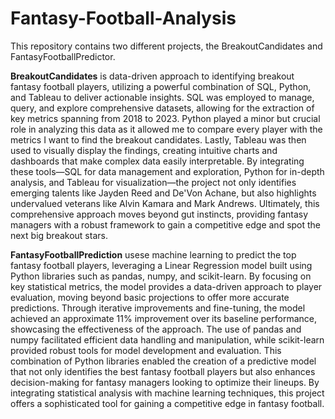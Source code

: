# Fantasy-Football-Analysis
This repository contains two different projects, the BreakoutCandidates and FantasyFootballPredictor.

**BreakoutCandidates** is data-driven approach to identifying breakout fantasy football players, utilizing a powerful combination of SQL, Python, and Tableau to deliver actionable insights. SQL was employed to manage, query, and explore comprehensive datasets, allowing for the extraction of key metrics spanning from 2018 to 2023. Python played a minor but crucial role in analyzing this data as it allowed me to compare every player with the metrics I want to find the breakout candidates. Lastly, Tableau was then used to visually display the findings, creating intuitive charts and dashboards that make complex data easily interpretable. By integrating these tools—SQL for data management and exploration, Python for in-depth analysis, and Tableau for visualization—the project not only identifies emerging talents like Jayden Reed and De'Von Achane, but also highlights undervalued veterans like Alvin Kamara and Mark Andrews. Ultimately, this comprehensive approach moves beyond gut instincts, providing fantasy managers with a robust framework to gain a competitive edge and spot the next big breakout stars.

**FantasyFootballPrediction** usese machine learning to predict the top fantasy football players, leveraging a Linear Regression model built using Python libraries such as pandas, numpy, and scikit-learn. By focusing on key statistical metrics, the model provides a data-driven approach to player evaluation, moving beyond basic projections to offer more accurate predictions. Through iterative improvements and fine-tuning, the model achieved an approximate 11% improvement over its baseline performance, showcasing the effectiveness of the approach. The use of pandas and numpy facilitated efficient data handling and manipulation, while scikit-learn provided robust tools for model development and evaluation. This combination of Python libraries enabled the creation of a predictive model that not only identifies the best fantasy football players but also enhances decision-making for fantasy managers looking to optimize their lineups. By integrating statistical analysis with machine learning techniques, this project offers a sophisticated tool for gaining a competitive edge in fantasy football.
